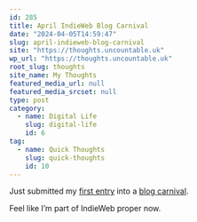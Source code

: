 ```yaml
---
id: 285
title: April IndieWeb Blog Carnival
date: "2024-04-05T14:59:47"
slug: april-indieweb-blog-carnival
site: "https://thoughts.uncountable.uk"
wp_url: "https://thoughts.uncountable.uk"
root_slug: thoughts
site_name: My Thoughts
featured_media_url: null
featured_media_srcset: null
type: post
category:
  - name: Digital Life
    slug: digital-life
    id: 6
tag:
  - name: Quick Thoughts
    slug: quick-thoughts
    id: 10
---
```



<p>Just submitted my <a href="https://thoughts.uncountable.uk/good-enough-until-its-replaced/" data-type="post" data-id="270">first entry</a> into a <a href="https://indieweb.org/indieweb-carnival">blog carnival</a>.  </p>



<p>Feel like I&#8217;m part of IndieWeb proper now.</p>
